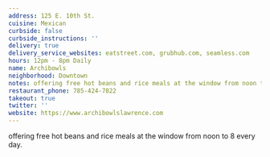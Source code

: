 ```yaml
---
address: 125 E. 10th St.
cuisine: Mexican
curbside: false
curbside_instructions: ''
delivery: true
delivery_service_websites: eatstreet.com, grubhub.com, seamless.com
hours: 12pm - 8pm Daily
name: Archibowls
neighborhood: Downtown
notes: offering free hot beans and rice meals at the window from noon to 8 every day.
restaurant_phone: 785-424-7822
takeout: true
twitter: ''
website: https://www.archibowlslawrence.com
---
```


offering free hot beans and rice meals at the window from noon to 8 every day.
